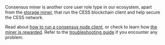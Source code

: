Consensus miner is another core user role type in our ecosystem, apart from the [storage miner](../storage-miner), that run the CESS blockchain client and help secure the CESS network.

Read about [how to run a consensus node client](./running.md), or check to learn how [the miner is rewarded](./reward.md). Refer to the [troubleshooting guide](../storage-miner/troubleshooting.md) if you encounter any problem.
